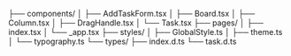 ├── components/
│   ├── AddTaskForm.tsx
│   ├── Board.tsx
│   ├── Column.tsx
│   ├── DragHandle.tsx
│   └── Task.tsx
├── pages/
│   ├── index.tsx
│   └── _app.tsx
├── styles/
│   ├── GlobalStyle.ts
│   ├── theme.ts
│   └── typography.ts
└── types/
    ├── index.d.ts
    └── task.d.ts
